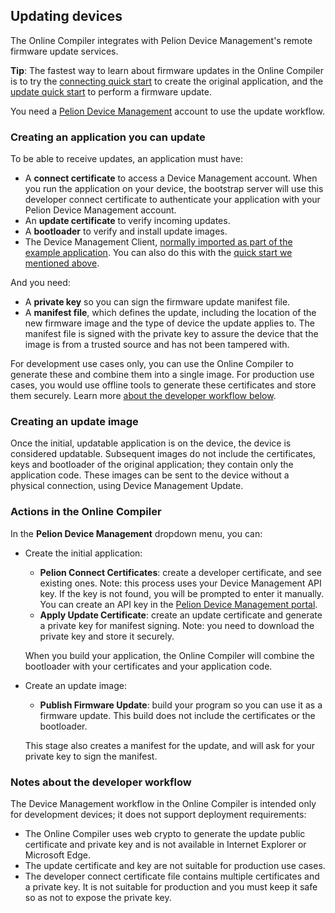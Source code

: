 <h2 id="ide-update">Updating devices</h2>

The Online Compiler integrates with Pelion Device Management's remote firmware update services.

<span class="tips">**Tip**: The fastest way to learn about firmware updates in the Online Compiler is to try the [connecting quick start](https://cloud.mbed.com/guides/connect-device-to-pelion) to create the original application, and the [update quick start](https://cloud.mbed.com/guides/pelion-firmware-update) to perform a firmware update.</span>

<span class="notes">You need a [Pelion Device Management](https://portal.mbedcloud.com/login) account to use the update workflow.</span>

### Creating an application you can update

To be able to receive updates, an application must have:

* A **connect certificate** to access a Device Management account. When you run the application on your device, the bootstrap server will use this developer connect certificate to authenticate your application with your Pelion Device Management account.
* An **update certificate** to verify incoming updates.
* A **bootloader** to verify and install update images.
* The Device Management Client, [normally imported as part of the example application](https://github.com/ARMmbed/mbed-cloud-client-example). You can also do this with the [quick start we mentioned above](https://cloud.mbed.com/guides/connect-device-to-pelion).

And you need:

* A **private key** so you can sign the firmware update manifest file.
* A **manifest file**, which defines the update, including the location of the new firmware image and the type of device the update applies to. The manifest file is signed with the private key to assure the device that the image is from a trusted source and has not been tampered with.

For development use cases only, you can use the Online Compiler to generate these and combine them into a single image. For production use cases, you would use offline tools to generate these certificates and store them securely. Learn more [about the developer workflow below](#notes-about-the-developer-workflow).

### Creating an update image

Once the initial, updatable application is on the device, the device is considered updatable. Subsequent images do not include the certificates, keys and bootloader of the original application; they contain only the application code. These images can be sent to the device without a physical connection, using Device Management Update.

### Actions in the Online Compiler

In the **Pelion Device Management** dropdown menu, you can:

* Create the initial application:

    * **Pelion Connect Certificates**: create a developer certificate, and see existing ones. Note: this process uses your Device Management API key. If the key is not found, you will be prompted to enter it manually. You can create an API key in the [Pelion Device Management portal](https://portal.mbedcloud.com/access/keys).
    * **Apply Update Certificate**: create an update certificate and generate a private key for manifest signing. Note: you need to download the private key and store it securely.

    When you build your application, the Online Compiler will combine the bootloader with your certificates and your application code.

* Create an update image:

    * **Publish Firmware Update**: build your program so you can use it as a firmware update. This build does not include the certificates or the bootloader.

    This stage also creates a manifest for the update, and will ask for your private key to sign the manifest.

### Notes about the developer workflow

The Device Management workflow in the Online Compiler is intended only for development devices; it does not support deployment requirements:

* The Online Compiler uses web crypto to generate the update public certificate and private key and is not available in Internet Explorer or Microsoft Edge.
* The update certificate and key are not suitable for production use cases.
* The developer connect certificate file contains multiple certificates and a private key. It is not suitable for production and you must keep it safe so as not to expose the private key.
